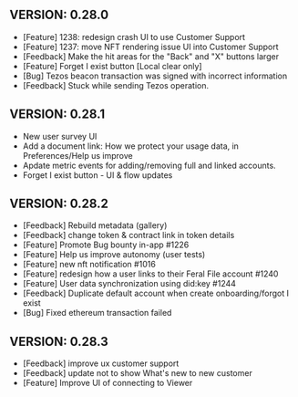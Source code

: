 ## VERSION: 0.28.0
- [Feature] 1238: redesign crash UI to use Customer Support
- [Feature] 1237: move NFT rendering issue UI into Customer Support
- [Feedback] Make the hit areas for the "Back" and "X" buttons larger
- [Feature] Forget I exist button [Local clear only]
- [Bug] Tezos beacon transaction was signed with incorrect information
- [Feedback] Stuck while sending Tezos operation.


## VERSION: 0.28.1
- New user survey UI
- Add a document link: How we protect your usage data, in Preferences/Help us improve
- Apdate metric events for adding/removing full and linked accounts.
- Forget I exist button - UI & flow updates


## VERSION: 0.28.2
- [Feedback] Rebuild metadata (gallery)
- [Feedback] change token & contract link in token details 
- [Feature] Promote Bug bounty in-app #1226
- [Feature] Help us improve autonomy (user tests)
- [Feature] new nft notification #1016
- [Feature] redesign how a user links to their Feral File account #1240
- [Feature] User data synchronization using did:key #1244
- [Feedback] Duplicate default account when create onboarding/forgot I exist
- [Bug] Fixed ethereum transaction failed


## VERSION: 0.28.3
- [Feedback] improve ux customer support
- [Feedback] update not to show What's new to new customer
- [Feature] Improve UI of connecting to Viewer
